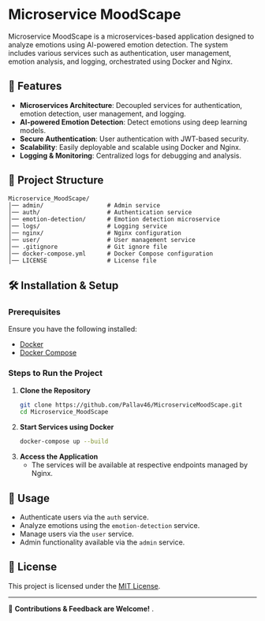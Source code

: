 # Microservice MoodScape

Microservice MoodScape is a microservices-based application designed to analyze emotions using AI-powered emotion detection. The system includes various services such as authentication, user management, emotion analysis, and logging, orchestrated using Docker and Nginx.

## 🚀 Features
- **Microservices Architecture**: Decoupled services for authentication, emotion detection, user management, and logging.
- **AI-powered Emotion Detection**: Detect emotions using deep learning models.
- **Secure Authentication**: User authentication with JWT-based security.
- **Scalability**: Easily deployable and scalable using Docker and Nginx.
- **Logging & Monitoring**: Centralized logs for debugging and analysis.

## 📁 Project Structure
```
Microservice_MoodScape/
│── admin/                  # Admin service
│── auth/                   # Authentication service
│── emotion-detection/      # Emotion detection microservice
│── logs/                   # Logging service
│── nginx/                  # Nginx configuration
│── user/                   # User management service
│── .gitignore              # Git ignore file
│── docker-compose.yml      # Docker Compose configuration
│── LICENSE                 # License file
```

## 🛠️ Installation & Setup
### Prerequisites
Ensure you have the following installed:
- [Docker](https://www.docker.com/)
- [Docker Compose](https://docs.docker.com/compose/install/)

### Steps to Run the Project
1. **Clone the Repository**
   ```sh
   git clone https://github.com/Pallav46/MicroserviceMoodScape.git
   cd Microservice_MoodScape
   ```
2. **Start Services using Docker**
   ```sh
   docker-compose up --build
   ```
3. **Access the Application**
   - The services will be available at respective endpoints managed by Nginx.

## 🔧 Usage
- Authenticate users via the `auth` service.
- Analyze emotions using the `emotion-detection` service.
- Manage users via the `user` service.
- Admin functionality available via the `admin` service.

## 📜 License
This project is licensed under the [MIT License](LICENSE).

---

🔹 **Contributions & Feedback are Welcome!**
.

